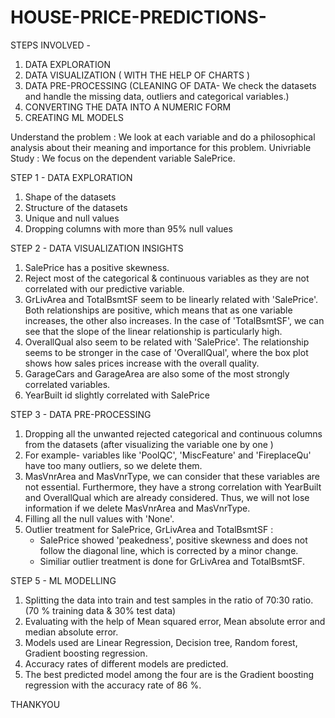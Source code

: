 # HOUSE-PRICE-PREDICTIONS-
STEPS INVOLVED -
1. DATA EXPLORATION
2. DATA VISUALIZATION ( WITH THE HELP OF CHARTS )
3. DATA PRE-PROCESSING (CLEANING OF DATA- We check the datasets and handle the missing data, outliers and categorical variables.)
4. CONVERTING THE DATA INTO A NUMERIC FORM 
5. CREATING ML MODELS

Understand the problem : We look at each variable and do a philosophical analysis about their meaning and importance for this problem.
Univriable Study : We focus on the dependent variable SalePrice.

STEP 1 - DATA EXPLORATION 
1. Shape of the datasets
2. Structure of the datasets 
3. Unique and null values 
4. Dropping columns with more than 95% null values 


STEP 2 - DATA VISUALIZATION INSIGHTS 
1. SalePrice has a positive skewness.
2. Reject most of the categorical & continuous variables as they are not correlated with our predictive variable.
3. GrLivArea and TotalBsmtSF seem to be linearly related with 'SalePrice'. Both relationships are positive, 
    which means that as one variable increases, the other also increases. In the case of 'TotalBsmtSF', we can see that 
    the slope of the linear relationship is particularly high.
4. OverallQual also seem to be related with 'SalePrice'. The relationship seems to be stronger in the case of 'OverallQual',
   where the box plot shows how sales prices increase with the overall quality.
5. GarageCars and GarageArea are also some of the most strongly correlated variables.
6. YearBuilt id slightly correlated with SalePrice 


STEP 3 - DATA PRE-PROCESSING
1. Dropping all the unwanted rejected categorical and continuous columns from the datasets (after visualizing the variable one by one )
2. For example- variables like 'PoolQC', 'MiscFeature' and 'FireplaceQu' have too many outliers, so we delete them.
3. MasVnrArea and MasVnrType, we can consider that these variables are not essential. Furthermore, they have a strong correlation with 
   YearBuilt and OverallQual which are already considered. Thus, we will not lose information if we delete MasVnrArea and MasVnrType.
4. Filling all the null values with 'None'.
5. Outlier treatment for SalePrice, GrLivArea and TotalBsmtSF :
   - SalePrice showed 'peakedness', positive skewness and does not follow the diagonal line, which is corrected by a minor change.
   - Similiar outlier treatment is done for GrLivArea and TotalBsmtSF.
   
   
STEP 5 - ML MODELLING 
1. Splitting the data into train and test samples in the ratio of 70:30 ratio. (70 % training data & 30% test data)
2. Evaluating with the help of Mean squared error, Mean absolute error and median absolute error.
3. Models used are Linear Regression, Decision tree, Random forest, Gradient boosting regression.
4. Accuracy rates of different models are predicted.
5. The best predicted model among the four are is the Gradient boosting regression with the accuracy rate of 86 %.

THANKYOU
